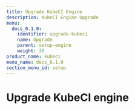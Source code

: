 ```yaml
---
title: Upgrade KubeCI Engine
description: KubeCI Engine Upgrade
menu:
  docs_0.1.0:
    identifier: upgrade-kubeci
    name: Upgrade
    parent: setup-engine
    weight: 30
product_name: kubeci
menu_name: docs_0.1.0
section_menu_id: setup
---
```


# Upgrade KubeCI engine